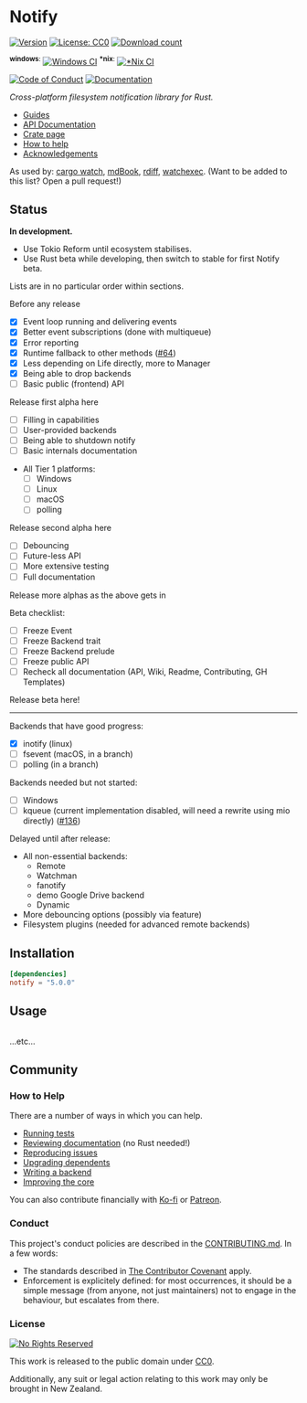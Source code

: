 # Notify

[![Version](https://img.shields.io/crates/v/notify.svg?style=flat-square)][crate]
[![License: CC0](https://img.shields.io/crates/l/notify.svg?style=flat-square)][cc0]
[![Download count](https://img.shields.io/crates/d/notify.svg?style=flat-square)][crate]

<sup>**windows**:</sup> [![Windows CI](https://img.shields.io/appveyor/ci/passcod/rsnotify/next.svg?style=flat-square)][build-windows]
<sup>**\*nix**:</sup> [![\*Nix CI](https://img.shields.io/travis/passcod/notify/next.svg?style=flat-square)][build-unix]

[![Code of Conduct](https://img.shields.io/badge/contributor-covenant-5e0d73.svg?style=flat-square)](#conduct)
[![Documentation](https://img.shields.io/badge/documentation-docs.rs-df3600.svg?style=flat-square)][docs]

_Cross-platform filesystem notification library for Rust._

- [Guides](https://github.com/passcod/notify/wiki/Guides)
- [API Documentation][docs]
- [Crate page][crate]
- [How to help](#how-to-help)
- [Acknowledgements](./ACKNOWLEDGEMENTS.md)

As used by: [cargo watch], [mdBook], [rdiff], [watchexec].
(Want to be added to this list? Open a pull request!)

[build-unix]: https://travis-ci.org/passcod/notify
[build-windows]: https://ci.appveyor.com/project/passcod/rsnotify
[cargo watch]: https://github.com/passcod/cargo-watch
[cc0]: https://creativecommons.org/publicdomain/zero/1.0/
[crate]: https://crates.io/crates/notify
[docs]: https://docs.rs/notify
[mdBook]: https://github.com/rust-lang-nursery/mdBook
[rdiff]: https://github.com/dyule/rdiff
[watchexec]: https://github.com/mattgreen/watchexec


## Status

**In development.**

- Use Tokio Reform until ecosystem stabilises.
- Use Rust beta while developing, then switch to stable for first Notify beta.

Lists are in no particular order within sections.

Before any release

- [x] Event loop running and delivering events
- [x] Better event subscriptions (done with multiqueue)
- [x] Error reporting
- [x] Runtime fallback to other methods ([#64](https://github.com/passcod/notify/issues/64))
- [x] Less depending on Life directly, more to Manager
- [x] Being able to drop backends
- [ ] Basic public (frontend) API

Release first alpha here

- [ ] Filling in capabilities
- [ ] User-provided backends
- [ ] Being able to shutdown notify
- [ ] Basic internals documentation
- All Tier 1 platforms:
  - [ ] Windows
  - [ ] Linux
  - [ ] macOS
  - [ ] polling

Release second alpha here

- [ ] Debouncing
- [ ] Future-less API
- [ ] More extensive testing
- [ ] Full documentation

Release more alphas as the above gets in

Beta checklist:

- [ ] Freeze Event
- [ ] Freeze Backend trait
- [ ] Freeze Backend prelude
- [ ] Freeze public API
- [ ] Recheck all documentation (API, Wiki, Readme, Contributing, GH Templates)

Release beta here!

--------------------------------------------------

Backends that have good progress:

- [x] inotify (linux)
- [ ] fsevent (macOS, in a branch)
- [ ] polling (in a branch)

Backends needed but not started:

- [ ] Windows
- [ ] kqueue (current implementation disabled, will need a rewrite using mio directly) ([#136](https://github.com/passcod/notify/issues/136))

Delayed until after release:

- All non-essential backends:
  - Remote
  - Watchman
  - fanotify
  - demo Google Drive backend
  - Dynamic
- More debouncing options (possibly via feature)
- Filesystem plugins (needed for advanced remote backends)

## Installation

```toml
[dependencies]
notify = "5.0.0"
```

## Usage

```rust
```

...etc...

## Community

### How to Help

There are a number of ways in which you can help.

- [Running tests](CONTRIBUTING.md#running-tests)
- [Reviewing documentation](CONTRIBUTING.md#reviewing-documentation) (no Rust needed!)
- [Reproducing issues](CONTRIBUTING.md#reproducing-issues)
- [Upgrading dependents](CONTRIBUTING.md#upgrading-dependents)
- [Writing a backend](CONTRIBUTING.md#writing-a-backend)
- [Improving the core](CONTRIBUTING.md#improving-the-core)

You can also contribute financially with [Ko-fi] or [Patreon].

[Ko-fi]: https://ko-fi.com/passcod
[Patreon]: https://www.patreon.com/passcod

### Conduct

This project's conduct policies are described in the
[CONTRIBUTING.md](CONTRIBUTING.md#conduct). In a few words:

- The standards described in [The Contributor Covenant] apply.
- Enforcement is explicitely defined: for most occurrences, it should be a
  simple message (from anyone, not just maintainers) not to engage in the
  behaviour, but escalates from there.

[The Contributor Covenant]: https://www.contributor-covenant.org/version/1/4/code-of-conduct

### License

[![No Rights Reserved](https://licensebuttons.net/p/zero/1.0/88x31.png)][cc0]

This work is released to the public domain under [CC0][cc0].

Additionally, any suit or legal action relating to this work may only be
brought in New Zealand.
